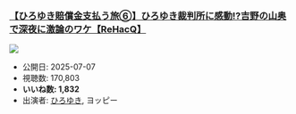 ### [【ひろゆき賠償金支払う旅⑥】ひろゆき裁判所に感動!?吉野の山奥で深夜に激論のワケ【ReHacQ】](https://www.youtube.com/watch?v=VHnFwN5LBh4)
[![](https://img.youtube.com/vi/VHnFwN5LBh4/sddefault.jpg)](https://www.youtube.com/watch?v=VHnFwN5LBh4)
-   公開日: 2025-07-07
-   視聴数: 170,803
-   **いいね数: 1,832**
-   出演者: [ひろゆき](/rehacq_fan/people/ひろゆき "wikilink"), ヨッピー

